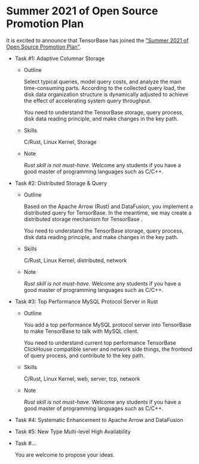 # Summer 2021 of Open Source Promotion Plan

It is excited to announce that TensorBase has joined the ["Summer 2021 of Open Source Promotion Plan"]().

* Task #1: Adaptive Columnar Storage

  + Outline
  
    Select typical queries, model query costs, and analyze the main time-consuming parts. According to the collected query load, the disk data organization structure is dynamically adjusted to achieve the effect of accelerating system query throughput. 
  
    You need to understand the TensorBase storage, query process, disk data reading principle, and make changes in the key path.
  
  + Skills

    C/Rust, Linux Kernel, Storage

  + Note

    *Rust skill is not must-have*. Welcome any students if you have a good master of programming languages such as C/C++.


* Task #2: Distributed Storage & Query

  + Outline
  
    Based on the Apache Arrow (Rust) and DataFusion, you implement a distributed query for TensorBase. In the meantime, we may create a distributed storage mechanism for TensorBase .
    
    You need to understand the TensorBase storage, query process, disk data reading principle, and make changes in the key path.
  
  + Skills

    C/Rust, Linux Kernel, distributed, network

  + Note

    *Rust skill is not must-have*. Welcome any students if you have a good master of programming languages such as C/C++.


* Task #3: Top Performance MySQL Protocol Server in Rust

  + Outline
  
    You add a top performance MySQL protocol server into TensorBase to make TensorBase to talk with MySQL client.
    
    You need to understand current top performance TensorBase ClickHouse compatible server and network side things, the frontend of query process, and contribute to the key path.
  
  + Skills

    C/Rust, Linux Kernel, web, server, tcp, network

  + Note

    *Rust skill is not must-have*. Welcome any students if you have a good master of programming languages such as C/C++.

* Task #4: Systematic Enhancement to Apache Arrow and DataFusion

* Task #5: New Type Multi-level High Availability

* Task #...

  You are welcome to propose your ideas.

